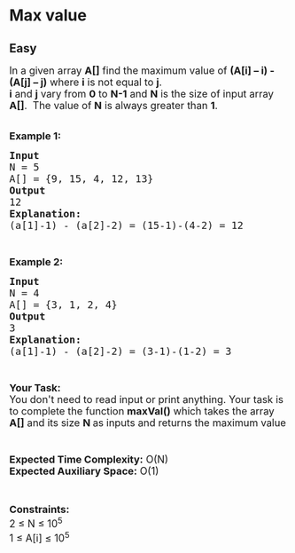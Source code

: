 # Max value
## Easy 
<div class="problem-statement">
                <p></p><p><span style="font-size:18px">In a given array <strong>A[]</strong> find the maximum value of <strong>(A[i] – i) - (A[j] – j)</strong> where <strong>i</strong> is not equal to <strong>j</strong>.&nbsp;<br>
<strong>i</strong> and <strong>j</strong> vary from <strong>0</strong> to <strong>N-1</strong> and <strong>N</strong> is the size of input array <strong>A[]</strong>.&nbsp; The value of <strong>N</strong> is always greater than <strong>1</strong>.</span><br>
<br>
<br>
<span style="font-size:18px"><strong>Example 1:</strong></span></p>

<pre><span style="font-size:18px"><strong>Input</strong>
N = 5
A[] = {9, 15, 4, 12, 13}
<strong>Output</strong>
12</span>
<span style="font-size:18px"><strong>Explanation:</strong>
(a[1]-1) - (a[2]-2) = (15-1)-(4-2) = 12</span></pre>

<p>&nbsp;</p>

<p><span style="font-size:18px"><strong>Example 2:</strong></span></p>

<pre><span style="font-size:18px"><strong>Input</strong>
N = 4
A[] = {3, 1, 2, 4}
<strong>Output</strong>
3
<strong>Explanation:</strong>
(a[1]-1) - (a[2]-2) = (3-1)-(1-2) = 3</span>
</pre>

<p>&nbsp;</p>

<p><span style="font-size:18px"><strong>Your Task:&nbsp;&nbsp;</strong><br>
You don't need to read input or print anything. Your task is to complete the function <strong>maxVal()</strong>&nbsp;which takes the array <strong>A[]</strong> and its size <strong>N</strong><strong> </strong>as inputs and returns the maximum value</span></p>

<p>&nbsp;</p>

<p><span style="font-size:18px"><strong>Expected Time Complexity:</strong> O(N)<br>
<strong>Expected Auxiliary Space:</strong> O(1)</span><br>
<br>
&nbsp;</p>

<p><span style="font-size:18px"><strong>Constraints:</strong><br>
2 ≤ N ≤ 10<sup>5</sup><br>
1 ≤ A[i] ≤ 10<sup>5</sup></span></p>
 <p></p>
            </div>